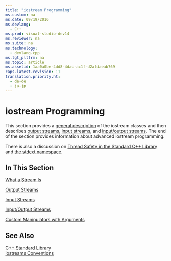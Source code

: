 ```yaml
---
title: "iostream Programming"
ms.custom: na
ms.date: 09/19/2016
ms.devlang: 
  - C++
ms.prod: visual-studio-dev14
ms.reviewer: na
ms.suite: na
ms.technology: 
  - devlang-cpp
ms.tgt_pltfrm: na
ms.topic: article
ms.assetid: 1aa0a0be-4dd8-4dac-ac1f-d2afdaeab769
caps.latest.revision: 11
translation.priority.ht: 
  - de-de
  - ja-jp
---
```

# iostream Programming
This section provides a [general description](../vs140/What-a-Stream-Is.md) of the iostream classes and then describes [output streams](../vs140/Output-Streams.md), [input streams](../vs140/Input-Streams.md), and [input/output streams](../vs140/Input-Output-Streams.md). The end of the section provides information about advanced iostream programming.  
  
 There is also a discussion on [Thread Safety in the Standard C++ Library](../vs140/Thread-Safety-in-the-C---Standard-Library.md) and [the stdext namespace](../vs140/stdext-Namespace.md).  
  
## In This Section  
 [What a Stream Is](../vs140/What-a-Stream-Is.md)  
  
 [Output Streams](../vs140/Output-Streams.md)  
  
 [Input Streams](../vs140/Input-Streams.md)  
  
 [Input/Output Streams](../vs140/Input-Output-Streams.md)  
  
 [Custom Manipulators with Arguments](../vs140/Custom-Manipulators-with-Arguments.md)  
  
## See Also  
 [C++ Standard Library](../vs140/C---Standard-Library-Reference.md)   
 [iostreams Conventions](../vs140/iostreams-Conventions.md)